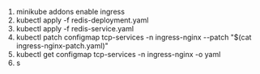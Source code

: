 1. minikube addons enable ingress
2. kubectl apply -f redis-deployment.yaml
3. kubectl apply -f redis-service.yaml
4. kubectl patch configmap tcp-services -n ingress-nginx --patch "$(cat ingress-nginx-patch.yaml)"
5. kubectl get configmap tcp-services -n ingress-nginx -o yaml
6. s
